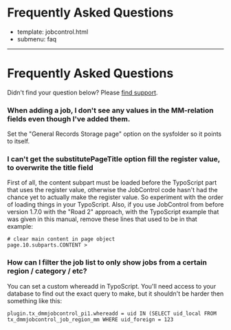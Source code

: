 # Frequently Asked Questions
- template: jobcontrol.html
- submenu: faq
---------------------

# Frequently Asked Questions
Didn't find your question below? Please [find support](support).

### When adding a job, I don't see any values in the MM-relation fields even though I've added them.
Set the "General Records Storage page" option on the sysfolder so it points to itself.

### I can't get the substitutePageTitle option fill the register value, to overwrite the title field
First of all, the content subpart must be loaded before the TypoScript part that uses the register value, otherwise the JobControl code hasn't had the chance yet to actually make the register value. So experiment with the order of loading things in your TypoScript. Also, if you use JobControl from before version 1.7.0 with the "Road 2" approach, with the TypoScript example that was given in this manual, remove these lines that used to be in that example:

```text
# clear main content in page object
page.10.subparts.CONTENT >
```

### How can I filter the job list to only show jobs from a certain region / category / etc?
You can set a custom whereadd in TypoScript. You'll need access to your database to find out the exact query to make, but it shouldn't be harder then something like this:

```text
plugin.tx_dmmjobcontrol_pi1.whereadd = uid IN (SELECT uid_local FROM tx_dmmjobcontrol_job_region_mm WHERE uid_foreign = 123
```
